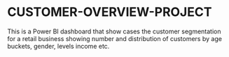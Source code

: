 # CUSTOMER-OVERVIEW-PROJECT
This is a Power BI dashboard that show cases the customer segmentation for a retail business showing number and distribution of customers by age buckets, gender, levels income etc.
